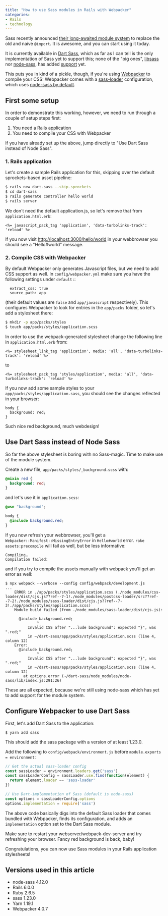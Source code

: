 ```yaml
---
title: "How to use Sass modules in Rails with Webpacker"
categories:
- Rails
- technology
---
```


Sass recently announced [their long-awaited module system](http://sass.logdown.com/posts/7858341-the-module-system-is-launched) to replace the old and naive `@import`. It is awesome, and you can start using it today.

<!--more-->

It is currently available in [Dart Sass](https://www.npmjs.com/package/sass), which as far as I can tell is the only implementation of Sass yet to support this; none of the "big ones", [libsass](https://github.com/sass/libsass) nor [node-sass](https://github.com/sass/node-sass), has added [support](https://github.com/sass/node-sass/issues/2750#issuecomment-542111194) yet.

This puts you in kind of a pickle, though, if you're using [Webpacker](https://github.com/rails/webpacker) to compile your CSS: Webpacker comes with a [sass-loader](https://github.com/rails/webpacker/blob/master/package/rules/sass.js) configuration, which uses [node-sass by default](https://github.com/rails/webpacker/issues/2239#issuecomment-522745987).

## First some setup

In order to demonstrate this working, however, we need to run through a couple of setup steps first:

1. You need a Rails application
2. You need to compile your CSS with Webpacker

If you have already set up the above, jump directly to "Use Dart Sass instead of Node Sass".

### 1. Rails application

Let's create a sample Rails application for this, skipping over the default sprockets-based asset pipeline:

```bash
$ rails new dart-sass --skip-sprockets
$ cd dart-sass
$ rails generate controller hello world
$ rails server
```

We don't need the default application.js, so let's remove that from `application.html.erb`:

```erb
<%= javascript_pack_tag 'application', 'data-turbolinks-track': 'reload' %>
```

If you now visit [http://localhost:3000/hello/world](http://localhost:3000/hello/world) in your webbrowser you should see a "Hello#world" message.


### 2. Compile CSS with Webpacker

By default Webpacker only generates Javascript files, but we need to add CSS support as well. In `config/webpacker.yml` make sure you have the following settings under `default:`:

```
  extract_css: true
  source_path: app
```

(their default values are `false` and `app/javascript` respectively). This configures Webpacker to look for entries in the `app/packs` folder, so let's add a stylesheet there:

```bash
$ mkdir -p app/packs/styles
$ touch app/packs/styles/application.scss
```

In order to use the webpack-generated stylesheet change the following line in `application.html.erb` from:

```
<%= stylesheet_link_tag 'application', media: 'all', 'data-turbolinks-track': 'reload' %>
```

to

```
<%= stylesheet_pack_tag 'styles/application', media: 'all', 'data-turbolinks-track': 'reload' %>
```

If you now add some sample styles to your `app/packs/styles/application.sass`, you should see the changes reflected in your browser:

```
body {
  background: red;
}
```

Such nice red background, much webdesign!

## Use Dart Sass instead of Node Sass

So far the above stylesheet is boring with no Sass-magic. Time to make use of the module system.

Create a new file, `app/packs/styles/_background.scss` with:

```scss
@mixin red {
  background: red;
}
```

and let's use it in `application.scss`:

```scss
@use "background";

body {
  @include background.red;
}
```

If you now refresh your webbrowser, you'll get a `
Webpacker::Manifest::MissingEntryError` in `Hello#world`
error. `rake assets:precompile` will fail as well, but be less informative:

```
Compiling…
Compilation failed:
```

and if you try to compile the assets manually with webpack you'll get an error as well:

```
$ npx webpack --verbose --config config/webpack/development.js
...
    ERROR in ./app/packs/styles/application.scss (./node_modules/css-loader/dist/cjs.js??ref--7-1!./node_modules/postcss-loader/src??ref--7-2!./node_modules/sass-loader/dist/cjs.js??ref--7-3!./app/packs/styles/application.scss)
    Module build failed (from ./node_modules/sass-loader/dist/cjs.js):

      @include background.red;
              ^
          Invalid CSS after "...lude background": expected "}", was ".red;"
          in ~/dart-sass/app/packs/styles/application.scss (line 4, column 12)
    Error:
      @include background.red;
              ^
          Invalid CSS after "...lude background": expected "}", was ".red;"
          in ~/dart-sass/app/packs/styles/application.scss (line 4, column 12)
        at options.error (~/dart-sass/node_modules/node-sass/lib/index.js:291:26)
```

These are all expected, because we're still using node-sass which has yet to add support for the module system.

## Configure Webpacker to use Dart Sass

First, let's add Dart Sass to the application:

```
$ yarn add sass
```

This should add the sass package with a version of at least 1.23.0.

Add the following to `config/webpack/environment.js` before `module.exports = environment`:

```javascript
// Get the actual sass-loader config
const sassLoader = environment.loaders.get('sass')
const sassLoaderConfig = sassLoader.use.find(function(element) {
  return element.loader == 'sass-loader'
})

// Use Dart-implementation of Sass (default is node-sass)
const options = sassLoaderConfig.options
options.implementation = require('sass')
```

The above code basically digs into the default Sass loader that comes bundled with Webpacker, finds its configuration, and adds an `implementation` option set to the Dart Sass module.

Make sure to restart your webserver/webpack-dev-server and try refreshing your browser. Fancy red background is back, baby!

Congratulations, you can now use Sass modules in your Rails application stylesheets!

## Versions used in this article

* node-sass 4.12.0
* Rails 6.0.0
* Ruby 2.6.5
* sass 1.23.0
* Yarn 1.19.1
* Webpacker 4.0.7
